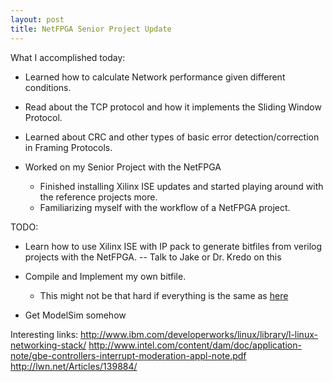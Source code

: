 ```yaml
---
layout: post
title: NetFPGA Senior Project Update
---
```


What I accomplished today:

* Learned how to calculate Network performance given different conditions.
* Read about the TCP protocol and how it implements the Sliding Window Protocol.
* Learned about CRC and other types of basic error detection/correction in Framing Protocols.
* Worked on my Senior Project with the NetFPGA

    - Finished installing Xilinx ISE updates and started playing around with the reference projects more.
    - Familiarizing myself with the workflow of a NetFPGA project.

TODO:
* Learn how to use Xilinx ISE with IP pack to generate bitfiles from verilog projects with the NetFPGA. -- Talk to Jake or Dr. Kredo on this
* Compile and Implement my own bitfile.

    - This might not be that hard if everything is the same as [here](http://wiki.netfpga.org/foswiki/bin/view/NetFPGA/OneGig/VerifyHardwareAndSoftware#Run_regression_scripts_on_new_bi)
* Get ModelSim somehow


Interesting links:
http://www.ibm.com/developerworks/linux/library/l-linux-networking-stack/
http://www.intel.com/content/dam/doc/application-note/gbe-controllers-interrupt-moderation-appl-note.pdf
http://lwn.net/Articles/139884/
